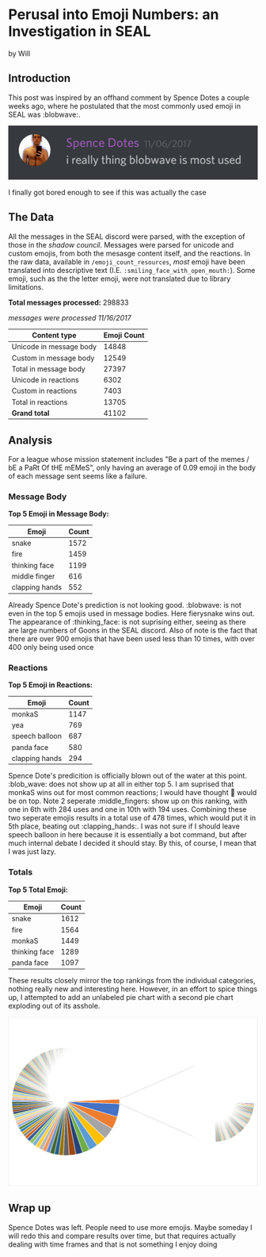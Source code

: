 # Perusal into Emoji Numbers: an Investigation in SEAL

by Will

## Introduction

This post was inspired by an offhand comment by Spence Dotes a couple weeks ago, where he postulated that the most commonly used emoji in SEAL was :blobwave:.

![The original hypothesis](/emoji_count_resources/spence_dotes_guess.png)

I finally got bored enough to see if this was actually the case


## The Data

All the messages in the SEAL discord were parsed, with the exception of those in the *shadow council*. Messages were parsed for unicode and custom emojis,
from both the mesasge content itself, and the reactions. In the raw data, available in `/emoji_count_resources`, *most* emoji have been translated into descriptive
text (I.E. `:smiling_face_with_open_mouth:`). Some emoji, such as the the letter emoji, were not translated due to library limitations.

**Total messages processed:** 298833

*messages were processed 11/16/2017*

Content type | Emoji Count
--------|--------
Unicode in message body | 14848
Custom in message body | 12549
Total in message body | 27397
Unicode in reactions | 6302
Custom in reactions | 7403
Total in reactions | 13705
**Grand total** | 41102

## Analysis

For a league whose mission statement includes "Be a part of the memes / bE a PaRt Of tHE mEMeS", only having an average of 0.09 emoji in the body of each message sent seems like a failure.

### Message Body

**Top 5 Emoji in Message Body:**

Emoji| Count
--------|-------
snake | 1572
fire | 1459
thinking face | 1199
middle finger | 616
clapping hands | 552

Already Spence Dote's prediction is not looking good. :blobwave: is not even in the top 5 emojis used in message bodies. Here fierysnake wins out.
The appearance of :thinking_face: is not suprising either, seeing as there are large numbers of Goons in the SEAL discord. Also of note is the fact that there
are over 900 emojis that have been used less than 10 times, with over 400 only being used once

### Reactions

**Top 5 Emoji in Reactions:**

Emoji| Count
--------|-------
monkaS | 1147
yea | 769
speech balloon | 687
panda face | 580
clapping hands | 294

Spence Dote's predicition is officially blown out of the water at this point. :blob_wave: does not show up at all in either top 5. I am suprised that
monkaS wins out for most common reactions; I would have thought :middle_finger: would be on top. Note 2 seperate :middle_fingers: show up on this ranking,
with one in 6th with 284 uses and one in 10th with 194 uses. Combining these two seperate emojis results in a total use of 478 times, which would put 
it in 5th place, beating out :clapping_hands:. I was not sure if I should leave speech balloon in here because it is essentially a bot command,
but after much internal debate I decided it should stay. By this, of course, I mean that I was just lazy.

### Totals

**Top 5 Total Emoji:**

Emoji| Count
--------|-------
snake | 1612
fire | 1564
monkaS | 1449
thinking face | 1289
panda face | 1097

These results closely mirror the top rankings from the individual categories, nothing really new and interesting here. However, in an effort to spice things
up, I attempted to add an unlabeled pie chart with a second pie chart exploding out of its asshole.

![Pie Chart](/emoji_count_resources/game_changing_chart.png)

## Wrap up

Spence Dotes was left. People need to use more emojis. Maybe someday I will redo this and compare results over time, but that requires actually dealing 
with time frames and that is not something I enjoy doing

